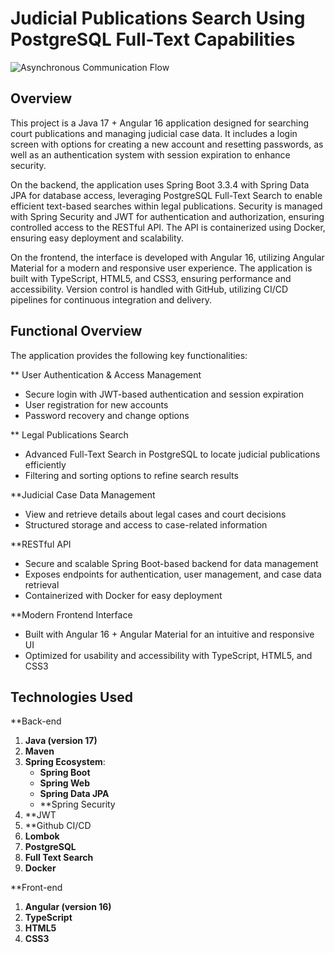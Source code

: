 # Judicial Publications Search Using PostgreSQL Full-Text Capabilities

![Asynchronous Communication Flow](./Project-Flow.png)


## Overview
This project is a Java 17 + Angular 16 application designed for searching court publications and managing judicial case data. It includes a login screen with options for creating a new account and resetting passwords, as well as an authentication system with session expiration to enhance security.

On the backend, the application uses Spring Boot 3.3.4 with Spring Data JPA for database access, leveraging PostgreSQL Full-Text Search to enable efficient text-based searches within legal publications. Security is managed with Spring Security and JWT for authentication and authorization, ensuring controlled access to the RESTful API. The API is containerized using Docker, ensuring easy deployment and scalability.

On the frontend, the interface is developed with Angular 16, utilizing Angular Material for a modern and responsive user experience. The application is built with TypeScript, HTML5, and CSS3, ensuring performance and accessibility. Version control is handled with GitHub, utilizing CI/CD pipelines for continuous integration and delivery.

## Functional Overview
The application provides the following key functionalities:

** User Authentication & Access Management
- Secure login with JWT-based authentication and session expiration
- User registration for new accounts
- Password recovery and change options

** Legal Publications Search
- Advanced Full-Text Search in PostgreSQL to locate judicial publications efficiently
- Filtering and sorting options to refine search results

**Judicial Case Data Management
- View and retrieve details about legal cases and court decisions
- Structured storage and access to case-related information

**RESTful API
- Secure and scalable Spring Boot-based backend for data management
- Exposes endpoints for authentication, user management, and case data retrieval
- Containerized with Docker for easy deployment

**Modern Frontend Interface
- Built with Angular 16 + Angular Material for an intuitive and responsive UI
- Optimized for usability and accessibility with TypeScript, HTML5, and CSS3

## Technologies Used

**Back-end
1. **Java (version 17)**
2. **Maven**
3. **Spring Ecosystem**:
   - **Spring Boot**
   - **Spring Web**
   - **Spring Data JPA**
   - **Spring Security
4. **JWT
5. **Github CI/CD
6. **Lombok**
7. **PostgreSQL**
8. **Full Text Search**
9. **Docker**

**Front-end
1. **Angular (version 16)**
2. **TypeScript**
3. **HTML5**
4. **CSS3**
